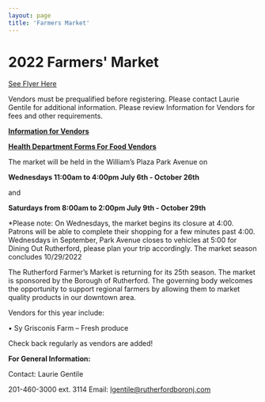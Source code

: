 ```yaml
---
layout: page
title: 'Farmers Market'
---
```


# 2022 Farmers' Market 


[See Flyer Here](https://storage.googleapis.com/static.rutherford-nj.com/farmers-market/FarmersMarket2022.pdf)



Vendors must be prequalified before registering. Please contact Laurie Gentile for additional information. Please review Information for Vendors for fees and other requirements.

**[Information for Vendors](https://storage.googleapis.com/static.rutherford-nj.com/farmers-market/2022%20Vendor%20letter%20only%20revised_2.pdf)**

**[Health Department Forms For Food Vendors](/departments/health/forms/)**

The market will be held in the William’s Plaza Park Avenue on

**Wednesdays 11:00am to 4:00pm July 6th - October 26th** 

and

**Saturdays from 8:00am to 2:00pm July 9th - October 29th**

*Please note: On Wednesdays, the market begins its closure at 4:00. Patrons will be able to complete their shopping for a few minutes past 4:00. Wednesdays in September, Park Avenue closes to vehicles at 5:00 for Dining Out Rutherford, please plan your trip accordingly. The market season concludes 10/29/2022

The Rutherford Farmer’s Market is returning for its 25th season. The market is sponsored by the Borough of Rutherford. The governing body welcomes the opportunity to support regional farmers by allowing them to market quality products in our downtown area. 


Vendors for this year include:

• Sy Grisconis Farm – Fresh produce

Check back regularly as vendors are added!

**For General Information:**

Contact: Laurie Gentile

201-460-3000 ext. 3114 Email: lgentile@rutherfordboronj.com
